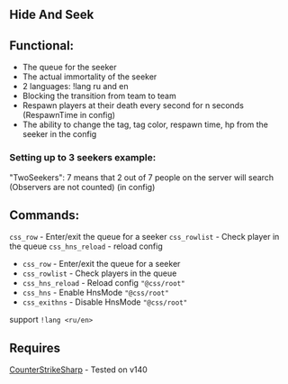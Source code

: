 ## Hide And Seek
## Functional: 
- The queue for the seeker 
- The actual immortality of the seeker 
- 2 languages: !lang ru and en 
- Blocking the transition from team to team 
- Respawn players at their death every second for n seconds (RespawnTime in config)
- The ability to change the tag, tag color, respawn time, hp from the seeker in the config

### Setting up to 3 seekers example: <br>
"TwoSeekers": 7 means that 2 out of 7 people on the server will search (Observers are not counted) (in config)

## Commands:
<code>css_row</code> - Enter/exit the queue for a seeker 
<code>css_rowlist</code> - Check player in the queue
<code>css_hns_reload</code> - reload config
- `css_row` - Enter/exit the queue for a seeker
- `css_rowlist` - Check players in the queue
- `css_hns_reload` - Reload config `"@css/root"`
- `css_hns` - Enable HnsMode `"@css/root"`
- `css_exithns` - Disable HnsMode `"@css/root"`

support `!lang <ru/en>`

## Requires
<a href="https://github.com/roflmuffin/CounterStrikeSharp">CounterStrikeSharp</a> - Tested on v140
